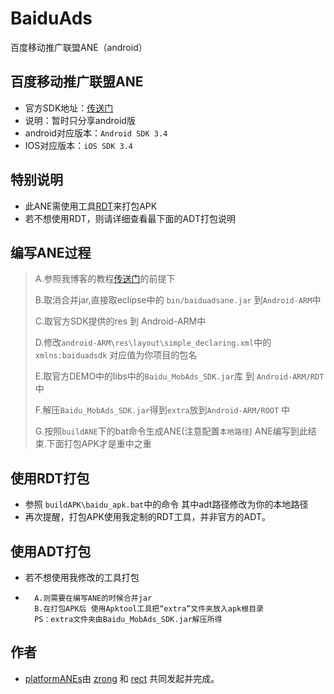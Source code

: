 BaiduAds
========

百度移动推广联盟ANE（android）
## 百度移动推广联盟ANE
* 官方SDK地址：[传送门](http://munion.baidu.com/about.html#/sdk/mobSdk)
* 说明：暂时只分享android版
* android对应版本：`Android SDK 3.4`
* IOS对应版本：`iOS SDK 3.4`

## 特别说明
* 此ANE需使用工具[RDT](RDT)来打包APK
* 若不想使用RDT，则请详细查看最下面的ADT打包说明

## 编写ANE过程

> A.参照我博客的教程[传送门](http://www.shadowkong.com/archives/1090)的前提下
>  
> B.取消合并jar,直接取eclipse中的 `bin/baiduadsane.jar` 到`Android-ARM`中 
>  
> C.取官方SDK提供的res 到 Android-ARM中 
>  
> D.修改`android-ARM\res\layout\simple_declaring.xml`中的 `xmlns:baiduadsdk` 对应值为你项目的包名
>  
> E.取官方DEMO中的libs中的`Baidu_MobAds_SDK.jar`库 到 `Android-ARM/RDT` 中
>
> F.解压`Baidu_MobAds_SDK.jar`得到`extra`放到`Android-ARM/ROOT` 中
> 
> G.按照`buildANE`下的bat命令生成ANE(注意配置`本地路径`)
		ANE编写到此结束.下面打包APK才是重中之重

## 使用RDT打包
* 参照 `buildAPK\baidu_apk.bat`中的命令 其中adt路径修改为你的本地路径
* 再次提醒，打包APK使用我定制的RDT工具，并非官方的ADT。

## 使用ADT打包
* 若不想使用我修改的工具打包
* 
		A.则需要在编写ANE的时候合并jar
		B.在打包APK后 使用Apktool工具把“extra”文件夹放入apk根目录
		PS：extra文件夹由Baidu_MobAds_SDK.jar解压所得
## 作者

* [platformANEs](https://github.com/platformanes)由 [zrong](http://zengrong.net) 和 [rect](http://www.shadowkong.com/) 共同发起并完成。
